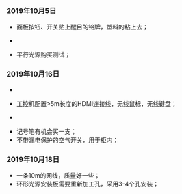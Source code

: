 ### 2019年10月5日
* 面板按钮、开关贴上醒目的铭牌，塑料的粘上去；
* ~~~电控柜内部安装灯管，开门即亮；
* 平行光源购买测试；

### 2019年10月16日
* ~~~工控机配置USB无线网卡；(已解决)
* 工控机配置>5m长度的HDMI连接线，无线鼠标，无线键盘；
* ~~~相机配置15m长的网线，要求 6类网线或以上，网线接头一端有螺钉；(已解决)
* 记号笔有机会买一支；
* 不带漏电保护的空气开关，用于柜内；

### 2019年10月18日
* 一条10m的网线，质量好一些；
* 环形光源安装板需要重新加工孔，采用3-4个孔安装；
